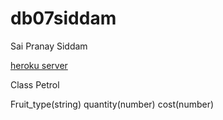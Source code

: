 # db07siddam

Sai Pranay Siddam

[heroku server](https://db07siddam.herokuapp.com/)

Class Petrol

Fruit_type(string)
quantity(number)
cost(number)